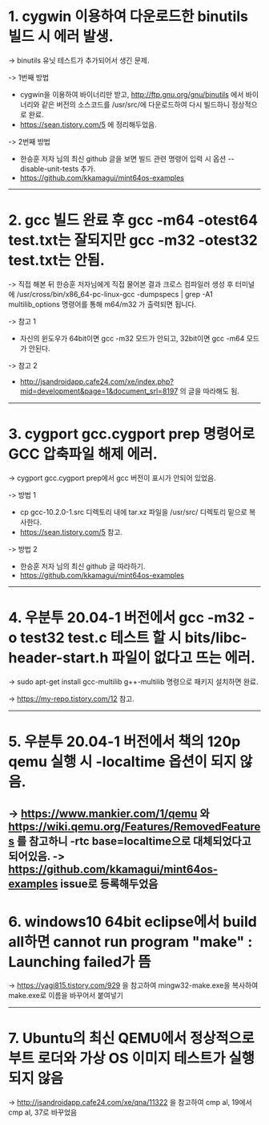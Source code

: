 # 1. cygwin 이용하여 다운로드한 binutils 빌드 시 에러 발생.

-> binutils 유닛 테스트가 추가되어서 생긴 문제.

-> 1번째 방법
- cygwin을 이용하여 바이너리만 받고, http://ftp.gnu.org/gnu/binutils 에서 바이너리와 같은 버전의 소스코드를 /usr/src/에 다운로드하여 다시 빌드하니 정상적으로 완료.
- https://sean.tistory.com/5 에 정리해두었음.

-> 2번째 방법
- 한승훈 저자 님의 최신 github 글을 보면 빌드 관련 명령어 입력 시 옵션 --disable-unit-tests  추가.
- https://github.com/kkamagui/mint64os-examples

---

# 2. gcc 빌드 완료 후 gcc -m64 -otest64 test.txt는 잘되지만 gcc -m32 -otest32 test.txt는 안됨.

-> 직접 해본 뒤 한승훈 저자님에게 직접 물어본 결과 크로스 컴파일러 생성 후 터미널에 /usr/cross/bin/x86_64-pc-linux-gcc -dumpspecs | grep -A1 multilib_options 명령어를 통해 m64/m32 가 출력되면 됩니다.

-> 참고 1
- 자신의 윈도우가 64bit이면 gcc -m32 모드가 안되고, 32bit이면 gcc -m64 모드가 안된다.

-> 참고 2
- http://jsandroidapp.cafe24.com/xe/index.php?mid=development&page=1&document_srl=8197 의 글을 따라해도 됨.

---

# 3. cygport gcc.cygport prep 명령어로 GCC 압축파일 해제 에러.

-> cygport gcc.cygport prep에서 gcc 버전이 표시가 안되어 있었음.

-> 방법 1
- cp gcc-10.2.0-1.src 디렉토리 내에 tar.xz 파일을 /usr/src/ 디렉토리 밑으로 복사한다.
- https://sean.tistory.com/5 참고.

-> 방법 2
- 한승훈 저자 님의 최신 github 글 따라하기.
- https://github.com/kkamagui/mint64os-examples

---

# 4. 우분투 20.04-1 버전에서 gcc -m32 -o test32 test.c 테스트 할 시 bits/libc-header-start.h 파일이 없다고 뜨는 에러.

-> sudo apt-get install gcc-multilib g++-multilib 명령으로 패키지 설치하면 완료.

-> https://my-repo.tistory.com/12 참고.

---

# 5. 우분투 20.04-1 버전에서 책의 120p qemu 실행 시 -localtime 옵션이 되지 않음.
-> https://www.mankier.com/1/qemu 와 https://wiki.qemu.org/Features/RemovedFeatures 를 참고하니 -rtc base=localtime으로 대체되었다고 되어있음.
-> https://github.com/kkamagui/mint64os-examples issue로 등록해두었음
---
# 6. windows10 64bit eclipse에서 build all하면 cannot run program "make" : Launching failed가 뜸
-> https://yagi815.tistory.com/929 을 참고하여 mingw32-make.exe을 복사하여 make.exe로 이름을 바꾸어서 붙여넣기

---
# 7. Ubuntu의 최신 QEMU에서 정상적으로 부트 로더와 가상 OS 이미지 테스트가 실행되지 않음
-> http://jsandroidapp.cafe24.com/xe/qna/11322 을 참고하여 cmp al, 19에서 cmp al, 37로 바꾸었음
